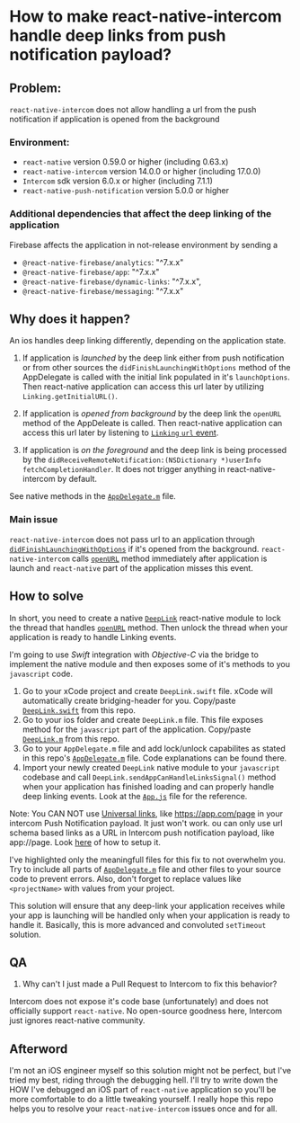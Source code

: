 # How to make react-native-intercom handle deep links from push notification payload?

## Problem:

`react-native-intercom` does not allow handling a url from the push notification if application is opened from the background

### Environment:

- `react-native` version 0.59.0 or higher (including 0.63.x)
- `react-native-intercom` version 14.0.0 or higher (including 17.0.0)
- `Intercom` sdk version 6.0.x or higher (including 7.1.1)
- `react-native-push-notification` version 5.0.0 or higher

### Additional dependencies that affect the deep linking of the application

Firebase affects the application in not-release environment by sending a

- `@react-native-firebase/analytics`: "^7.x.x"
- `@react-native-firebase/app`: "^7.x.x"
- `@react-native-firebase/dynamic-links`: "^7.x.x",
- `@react-native-firebase/messaging`: "^7.x.x"

## Why does it happen?

An ios handles deep linking differently, depending on the application state.

1. If application is _launched_ by the deep link either from push notification or from other sources the `didFinishLaunchingWithOptions` method of the AppDelegate is called with the initial link populated in it's `launchOptions`. Then react-native application can access this url later by utilizing `Linking.getInitialURL()`.

2. If application is _opened from background_ by the deep link the `openURL` method of the AppDeleate is called. Then react-native application can access this url later by listening to [`Linking` `url` event](App.js#L22).

3. If application is _on the foreground_ and the deep link is being processed by the `didReceiveRemoteNotification:(NSDictionary *)userInfo fetchCompletionHandler`. It does not trigger anything in react-native-intercom by default.

See native methods in the [`AppDelegate.m`](ios/projectName/AppDelegate.m#L41-L189) file.

### Main issue

`react-native-intercom` does not pass url to an application through [`didFinishLaunchingWithOptions`](ios/projectName/AppDelegate.m#L101) if it's opened from the background. `react-native-intercom` calls [`openURL`](ios/projectName/AppDelegate.m#L67) method immediately after application is launch and `react-native` part of the application misses this event.

## How to solve

In short, you need to create a native [`DeepLink`](App.js#L6) react-native module to lock the thread that handles [`openURL`](ios/projectName/AppDelegate.m#L67) method. Then unlock the thread when your application is ready to handle Linking events.

I'm going to use _Swift_ integration with _Objective-C_ via the bridge to implement the native module and then exposes some of it's methods to you `javascript` code.

1. Go to your xCode project and create `DeepLink.swift` file. xCode will automatically create bridging-header for you. Copy/paste [`DeepLink.swift`](ios/DeepLink.swift) from this repo.
2. Go to your ios folder and create `DeepLink.m` file. This file exposes method for the `javascript` part of the application. Copy/paste [`DeepLink.m`](ios/projectName/DeepLink.m) from this repo.
3. Go to your `AppDelegate.m` file and add lock/unlock capabilites as stated in this repo's [`AppDelegate.m`](ios/projectName/AppDelegate.m#L84) file. Code explanations can be found there.
4. Import your newly created `DeepLink` native module to your `javascript` codebase and call `DeepLink.sendAppCanHandleLinksSignal()` method when your application has finished loading and can properly handle deep linking events. Look at the [`App.js`](App.js#L17) file for the reference.

Note: You CAN NOT use [Universal links](https://developer.apple.com/ios/universal-links/), like https://app.com/page in your intercom Push Notification payload. It just won't work. ou can only use url schema based links as a URL in Intercom push notification payload, like app://page. Look [here](https://developers.intercom.com/installing-intercom/docs/ios-deep-linking) of how to setup it.

I've highlighted only the meaningfull files for this fix to not overwhelm you. Try to include all parts of [`AppDelegate.m`](ios/projectName/AppDelegate.m) file and other files to your source code to prevent errors. Also, don't forget to replace values like `<projectName>` with values from your project.

This solution will ensure that any deep-link your application receives while your app is launching will be handled only when your application is ready to handle it. Basically, this is more advanced and convoluted `setTimeout` solution.

## QA

1. Why can't I just made a Pull Request to Intercom to fix this behavior?

Intercom does not expose it's code base (unfortunately) and does not officially support `react-native`. No open-source goodness here, Intercom just ignores react-native community.

## Afterword

I'm not an iOS engineer myself so this solution might not be perfect, but I've tried my best, riding through the debugging hell. I'll try to write down the HOW I've debugged an iOS part of `react-native` application so you'll be more comfortable to do a little tweaking yourself.
I really hope this repo helps you to resolve your `react-native-intercom` issues once and for all.
